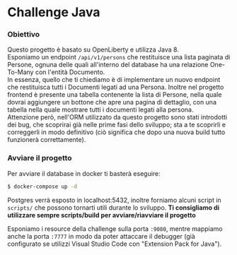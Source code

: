 # Challenge Java

### Obiettivo
Questo progetto è basato su OpenLiberty e utilizza Java 8.  
Esponiamo un endpoint `/api/v1/persons` che restituisce una lista paginata di Persone, ognuna
delle quali all'interno del database ha una relazione One-To-Many con l'entità Documento.  
In essenza, quello che ti chiediamo è di implementare un nuovo endpoint che restituisca tutti
i Documenti legati ad una Persona. Inoltre nel progetto frontend è presente una tabella contenente la lista di Persone, nella quale dovrai aggiungere un bottone che apre una pagina di dettaglio, con una tabella nella quale mostrare tutti i documenti legati alla persona.  
Attenzione però, nell'ORM utilizzato da questo progetto sono stati introdotti dei bug, che scoprirai già nelle prime fasi dello sviluppo; sta a te scoprirli e correggerli in modo definitivo (ciò significa che dopo una nuova build tutto funzionerà correttamente).

### Avviare il progetto

Per avviare il database in docker ti basterà eseguire:
```sh
$ docker-compose up -d
```
Postgres verrà esposto in localhost:5432, inoltre forniamo alcuni script in `scripts/` che possono tornarti utili durante lo sviluppo.
**Ti consigliamo di utilizzare sempre scripts/build per avviare/riavviare il progetto**

Esponiamo i resource della challenge sulla porta `:9080`, mentre mappiamo anche la porta `:7777` in modo da poter attaccare il debugger (già configurato se utilizzi Visual Studio Code con "Extension Pack for Java").
